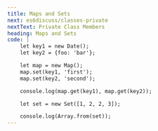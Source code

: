 ```yaml
---
title: Maps and Sets
next: es6discuss/classes-private
nextText: Private Class Members
heading: Maps and Sets
code: |
    let key1 = new Date();
    let key2 = {foo: 'bar'};

    let map = new Map();
    map.set(key1, 'first');
    map.set(key2, 'second');

    console.log(map.get(key1), map.get(key2));

    let set = new Set([1, 2, 2, 3]);

    console.log(Array.from(set));
---
```

